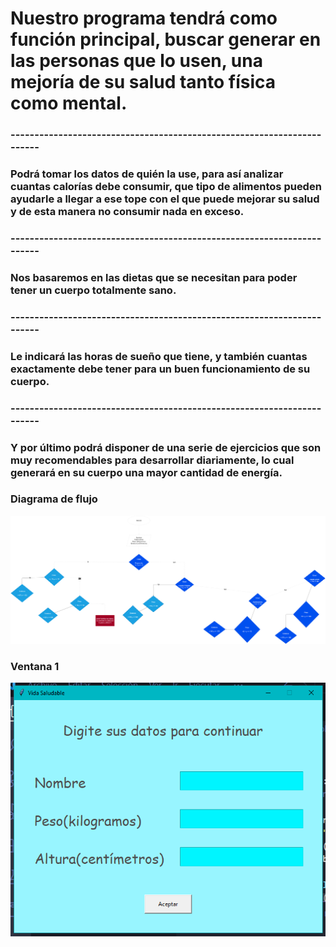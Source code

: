 # Nuestro programa tendrá como función principal, buscar generar en las personas que lo usen, una mejoría de su salud tanto física como mental.

### -----------------------------------------------------------------------

### Podrá tomar los datos de quién la use, para así analizar cuantas calorías debe consumir, que tipo de alimentos pueden ayudarle a llegar a ese tope con el que puede mejorar su salud y de esta manera no consumir nada en exceso.

### -----------------------------------------------------------------------

### Nos basaremos en las dietas que se necesitan para poder tener un cuerpo totalmente sano.

### -----------------------------------------------------------------------

### Le indicará las horas de sueño que tiene, y también cuantas exactamente debe tener para un buen funcionamiento de su cuerpo.

### -----------------------------------------------------------------------

### Y por último podrá disponer de una serie de ejercicios que son muy recomendables para desarrollar diariamente, lo cual generará en su cuerpo una mayor cantidad de energía. 

### Diagrama de flujo
![Diagrama de flujo](diagrama1.png "Diagrama de flujo")

### Ventana 1
![Diagrama de flujo](ventana1.png "Diagrama de flujo")
